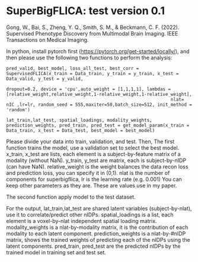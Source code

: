 # SuperBigFLICA: test version 0.1
Gong, W., Bai, S., Zheng, Y. Q., Smith, S. M., & Beckmann, C. F. (2022). Supervised Phenotype Discovery from Multimodal Brain Imaging. IEEE Transactions on Medical Imaging. 

In python, install pytorch first (https://pytorch.org/get-started/locally/), and then please use the following two functions to perform the analysis:

```
pred_valid, best_model, loss_all_test, best_corr = SupervisedFLICA(x_train = Data_train, y_train = y_train, x_test = Data_valid, y_test = y_valid,
                                                              dropout=0.2, device = 'cpu',auto_weight = [1,1,1,1], lambdas = [relative_weight,relative_weight,1-relative_weight,1-relative_weight],
                                                              nlat= nIC ,lr=lr, random_seed = 555,maxiter=50,batch_size=512, init_method = 'random')
                   
lat_train,lat_test, spatial_loadings, modality_weights, prediction_weights, pred_train, pred_test = get_model_param(x_train = Data_train, x_test = Data_test, best_model = best_model)
```

Please divide your data into train, validation, and test. Then,
The first function trains the model, use a validation set to select the best model.                     
x_train, x_test are lists, each element is a subject-by-feature matrix of a modality (without NaN).
y_train, y_test are matrix, each is subject-by-nIDP (can have NaN).
relative_weight is the weight balances the data recon loss and prediction loss, you can specify it in (0,1).
nlat is the number of components for superbigflica,
lr is the learning rate (e.g. 0.001)
You can keep other parameters as they are. These are values use in my paper.


The second function apply model to the test dataset.

For the output,
lat_train,lat_test are shared latent variables (subject-by-nlat), use it to correlate/predict other nIDPs.
spatial_loadings is a list, each element is a voxel-by-nlat independent spatial loading matrix.
modality_weights is a nlat-by-modality matrix, it is the contribution of each modality to each latent component.
prediction_weights is a nlat-by-#nIDP matrix, shows the trained weights of predicting each of the nIDPs using the latent components.
pred_train, pred_test are the predicted nIDPs by the trained model in training set and test set.
